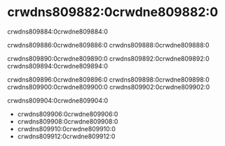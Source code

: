 # crwdns809882:0crwdne809882:0

<p class="description">crwdns809884:0crwdne809884:0</p>

crwdns809886:0crwdne809886:0 crwdns809888:0crwdne809888:0

crwdns809890:0crwdne809890:0 crwdns809892:0crwdne809892:0 crwdns809894:0crwdne809894:0

crwdns809896:0crwdne809896:0 crwdns809898:0crwdne809898:0 crwdns809900:0crwdne809900:0 crwdns809902:0crwdne809902:0

crwdns809904:0crwdne809904:0

- crwdns809906:0crwdne809906:0
- crwdns809908:0crwdne809908:0
- crwdns809910:0crwdne809910:0
- crwdns809912:0crwdne809912:0